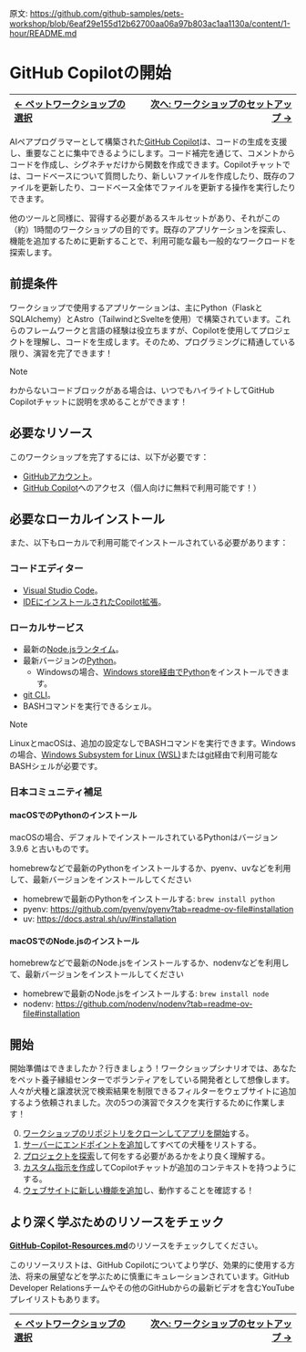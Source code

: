 原文: https://github.com/github-samples/pets-workshop/blob/6eaf29e155d12b62700aa06a97b803ac1aa1130a/content/1-hour/README.md

# GitHub Copilotの開始

| [← ペットワークショップの選択][walkthrough-previous] | [次へ: ワークショップのセットアップ →][walkthrough-next] |
|:-----------------------------------|------------------------------------------:|

AIペアプログラマーとして構築された[GitHub Copilot][copilot]は、コードの生成を支援し、重要なことに集中できるようにします。コード補完を通じて、コメントからコードを作成し、シグネチャだけから関数を作成できます。Copilotチャットでは、コードベースについて質問したり、新しいファイルを作成したり、既存のファイルを更新したり、コードベース全体でファイルを更新する操作を実行したりできます。

他のツールと同様に、習得する必要があるスキルセットがあり、それがこの（約）1時間のワークショップの目的です。既存のアプリケーションを探索し、機能を追加するために更新することで、利用可能な最も一般的なワークロードを探索します。

## 前提条件

ワークショップで使用するアプリケーションは、主にPython（FlaskとSQLAlchemy）とAstro（TailwindとSvelteを使用）で構築されています。これらのフレームワークと言語の経験は役立ちますが、Copilotを使用してプロジェクトを理解し、コードを生成します。そのため、プログラミングに精通している限り、演習を完了できます！

> [!NOTE]
> わからないコードブロックがある場合は、いつでもハイライトしてGitHub Copilotチャットに説明を求めることができます！

## 必要なリソース

このワークショップを完了するには、以下が必要です：

- [GitHubアカウント][github-account]。
- [GitHub Copilot][copilot]へのアクセス（個人向けに無料で利用可能です！）

## 必要なローカルインストール

また、以下もローカルで利用可能でインストールされている必要があります：

### コードエディター

- [Visual Studio Code][vscode-link]。
- [IDEにインストールされたCopilot拡張][copilot-extension]。

### ローカルサービス

- 最新の[Node.jsランタイム][nodejs-link]。
- 最新バージョンの[Python][python-link]。
  - Windowsの場合、[Windows store経由でPython](https://apps.microsoft.com/detail/9pjpw5ldxlz5?hl=en-US&gl=US)をインストールできます。
- [git CLI][git-link]。
- BASHコマンドを実行できるシェル。

> [!NOTE]
> LinuxとmacOSは、追加の設定なしでBASHコマンドを実行できます。Windowsの場合、[Windows Subsystem for Linux (WSL)][windows-subsystem-linux]または[git][git-link]経由で利用可能なBASHシェルが必要です。

### 日本コミュニティ補足

#### macOSでのPythonのインストール

macOSの場合、デフォルトでインストールされているPythonはバージョン 3.9.6 と古いものです。

homebrewなどで最新のPythonをインストールするか、pyenv、uvなどを利用して、最新バージョンをインストールしてください

- homebrewで最新のPythonをインストールする: `brew install python`
- pyenv: https://github.com/pyenv/pyenv?tab=readme-ov-file#installation
- uv: https://docs.astral.sh/uv/#installation

#### macOSでのNode.jsのインストール

homebrewなどで最新のNode.jsをインストールするか、nodenvなどを利用して、最新バージョンをインストールしてください

- homebrewで最新のNode.jsをインストールする: `brew install node`
- nodenv: https://github.com/nodenv/nodenv?tab=readme-ov-file#installation

## 開始

開始準備はできましたか？行きましょう！ワークショップシナリオでは、あなたをペット養子縁組センターでボランティアをしている開発者として想像します。人々が犬種と譲渡状況で検索結果を制限できるフィルターをウェブサイトに追加するよう依頼されました。次の5つの演習でタスクを実行するために作業します！

0. [ワークショップのリポジトリをクローンしてアプリを開始][walkthrough-next]する。
1. [サーバーにエンドポイントを追加][stage-1]してすべての犬種をリストする。
2. [プロジェクトを探索][stage-2]して何をする必要があるかをより良く理解する。
3. [カスタム指示を作成][stage-3]してCopilotチャットが追加のコンテキストを持つようにする。
4. [ウェブサイトに新しい機能を追加][stage-4]し、動作することを確認する！

## より深く学ぶためのリソースをチェック
[**GitHub-Copilot-Resources.md**][GitHub-Copilot-Resources]のリソースをチェックしてください。

このリソースリストは、GitHub Copilotについてより学び、効果的に使用する方法、将来の展望などを学ぶために慎重にキュレーションされています。GitHub Developer Relationsチームやその他のGitHubからの最新ビデオを含むYouTubeプレイリストもあります。

| [← ペットワークショップの選択][walkthrough-previous] | [次へ: ワークショップのセットアップ →][walkthrough-next] |
|:-----------------------------------|------------------------------------------:|

[copilot]: https://github.com/features/copilot
[copilot-extension]: https://docs.github.com/en/copilot/managing-copilot/configure-personal-settings/installing-the-github-copilot-extension-in-your-environment
[git-link]: https://git-scm.com/
[github-account]: https://github.com/join
[nodejs-link]: https://nodejs.org/en
[python-link]: https://www.python.org/
[stage-1]: ./1-add-endpoint.md
[stage-2]: ./2-explore-project.md
[stage-3]: ./3-copilot-instructions.md
[stage-4]: ./4-add-feature.md
[walkthrough-previous]: ../README.md
[walkthrough-next]: ./0-setup.md
[windows-python-link]: https://apps.microsoft.com/detail/9pjpw5ldxlz5
[windows-subsystem-linux]: https://learn.microsoft.com/en-us/windows/wsl/about
[vscode-link]: https://code.visualstudio.com/
[GitHub-Copilot-Resources]: ../GitHub-Copilot-Resources.md
